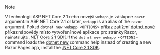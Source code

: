 > [!NOTE]
> <span data-ttu-id="d31a6-101">V technologii ASP.NET Core 2.1 nebo novější `webapp` je zástupce `razor` argument.</span><span class="sxs-lookup"><span data-stu-id="d31a6-101">In ASP.NET Core 2.1 or later, `webapp` is an alias of the `razor` argument.</span></span> <span data-ttu-id="d31a6-102">Pokud `dotnet new webapp <OPTIONS>` příkaz zatížení [dotnet nové](/dotnet/core/tools/dotnet-new) příkaz nápovědy místo vytvoření nové aplikace pro stránky Razor, nainstalujte [.NET Core 2.1 SDK](https://www.microsoft.com/net/download/dotnet-core/sdk-2.1.300).</span><span class="sxs-lookup"><span data-stu-id="d31a6-102">If the `dotnet new webapp <OPTIONS>` command loads the [dotnet new](/dotnet/core/tools/dotnet-new) command help instead of creating a new Razor Pages app, install the [.NET Core 2.1 SDK](https://www.microsoft.com/net/download/dotnet-core/sdk-2.1.300).</span></span>
